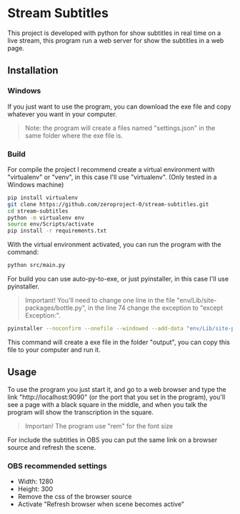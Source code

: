 # Stream Subtitles

This project is developed with python for show subtitles in real time on a live stream, this program run a web server for show the subtitles in a web page.

## Installation

### Windows

If you just want to use the program, you can download the exe file and copy whatever you want in your computer.

> Note: the program will create a files named "settings.json" in the same folder where the exe file is.

### Build

For compile the project I recommend create a virtual environment with "virtualenv" or "venv", in this case I'll use "virtualenv". (Only tested in a Windows machine)

```bash
pip install virtualenv
git clone https://github.com/zeroproject-0/stream-subtitles.git
cd stream-subtitles
python -m virtualenv env
source env/Scripts/activate
pip install -r requirements.txt
```

With the virtual environment activated, you can run the program with the command:

```bash
python src/main.py
```

For build you can use auto-py-to-exe, or just pyinstaller, in this case I'll use pyinstaller.

> Important! You'll need to change one line in the file "env/Lib/site-packages/bottle.py", in the line 74 change the exception to "except Exception:".

```bash
pyinstaller --noconfirm --onefile --windowed --add-data "env/Lib/site-packages/vosk;vosk/" --add-data "src/model;model/" --add-data "src/static;static/" --distpath "output" --clean src/main.py
```

This command will create a exe file in the folder "output", you can copy this file to your computer and run it.

## Usage

To use the program you just start it, and go to a web browser and type the link "http://localhost:9090" (or the port that you set in the program), you'll see a page with a black square in the middle, and when you talk the program will show the transcription in the square.

> Importan! The program use "rem" for the font size

For include the subtitles in OBS you can put the same link on a browser source and refresh the scene.

### OBS recommended settings

- Width: 1280
- Height: 300
- Remove the css of the browser source
- Activate "Refresh browser when scene becomes active"
